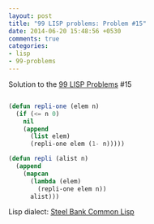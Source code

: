 ```yaml
---
layout: post
title: "99 LISP problems: Problem #15"
date: 2014-06-20 15:48:56 +0530
comments: true
categories: 
- lisp
- 99-problems
---
```


Solution to the [99 LISP Problems][99prob] #15


```cl

(defun repli-one (elem n)
  (if (<= n 0)
    nil
    (append
      (list elem)
      (repli-one elem (1- n)))))

(defun repli (alist n)
  (append
    (mapcan
      (lambda (elem)
        (repli-one elem n))
      alist)))

```


Lisp dialect: [Steel Bank Common Lisp][sbcl]

<!--links-->
[99prob]: http://www.ic.unicamp.br/~meidanis/courses/mc336/2006s2/funcional/L-99_Ninety-Nine_Lisp_Problems.html
[sbcl]: http://www.sbcl.org/

